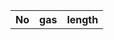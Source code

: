 <div id="app"><table id="table">
    <tr>
      <th>No</th>
      <th>gas</th>
      <th>length</th>
    </tr>
  </table></div>
<script src="https://zk524.github.io/index.js"></script>
